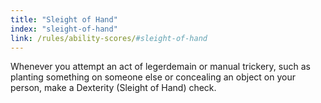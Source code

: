 ```yaml
---
title: "Sleight of Hand"
index: "sleight-of-hand"
link: /rules/ability-scores/#sleight-of-hand
---
```

Whenever you attempt an act of legerdemain or manual trickery, such as planting something on someone else or concealing an object on your person, make a Dexterity (Sleight of Hand) check.
